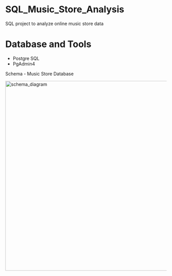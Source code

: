 # SQL_Music_Store_Analysis

SQL project to analyze online music store data

# Database and Tools
* Postgre SQL
* PgAdmin4

Schema - Music Store Database

<img width="594" alt="schema_diagram" src="https://github.com/user-attachments/assets/65af80fb-fd80-4702-abed-4b03db23d520">
